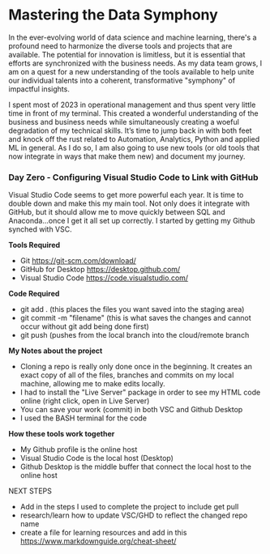 # Mastering the Data Symphony
In the ever-evolving world of data science and machine learning, there's a profound need to harmonize the diverse tools and projects that are available. The potential for innovation is limitless, but it is essential that efforts are synchronized with the business needs. As my data team grows, I am on a quest for a new understanding of the tools available to help unite our individual talents into a coherent, transformative "symphony" of impactful insights. 

I spent most of 2023 in operational management and thus spent very little time in front of my terminal. This created a wonderful understanding of the business and business needs while simultaneously creating a woeful degradation of my technical skills. It’s time to jump back in with both feet and knock off the rust related to Automation, Analytics, Python and applied ML in general. As I do so, I am also going to use new tools (or old tools that now integrate in ways that make them new) and document my journey. 

### Day Zero - Configuring Visual Studio Code to Link with GitHub
Visual Studio Code seems to get more powerful each year. It is time to double down and make this my main tool. Not only does it integrate with GitHub, but it should allow me to move quickly between SQL and Anaconda...once I get it all set up correctly. I started by getting my Github synched with VSC. 

**Tools Required**
- Git https://git-scm.com/download/
- GitHub for Desktop https://desktop.github.com/
- Visual Studio Code https://code.visualstudio.com/

**Code Required**
- git add . (this places the files you want saved into the staging area) 
- git commit -m "filename" (this is what saves the changes and cannot occur without git add being done first) 
- git push (pushes from the local branch into the cloud/remote branch

**My Notes about the project**
- Cloning a repo is really only done once in the beginning. It creates an exact copy of all of the files, branches and commits on my local machine, allowing me to make edits locally. 
- I had to install the "Live Server" package in order to see my HTML code online (right click, open in Live Server)
- You can save your work (commit) in both VSC and Github Desktop
- I used the BASH terminal for the code

**How these tools work together**
- My Github profile is the online host
- Visual Studio Code is the local host (Desktop)
- Github Desktop is the middle buffer that connect the local host to the online host

NEXT STEPS
- Add in the steps I used to complete the project to include get pull
- research/learn how to update VSC/GHD to reflect the changed repo name
- create a file for learning resources and add in this https://www.markdownguide.org/cheat-sheet/


